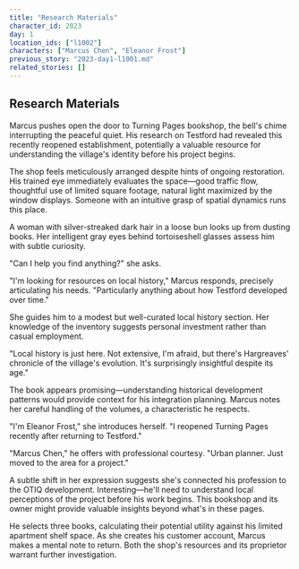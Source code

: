 ```yaml
---
title: "Research Materials"
character_id: 2023
day: 1
location_ids: ["l1002"]
characters: ["Marcus Chen", "Eleanor Frost"]
previous_story: "2023-day1-l1001.md"
related_stories: []
---
```


## Research Materials

Marcus pushes open the door to Turning Pages bookshop, the bell's chime interrupting the peaceful quiet. His research on Testford had revealed this recently reopened establishment, potentially a valuable resource for understanding the village's identity before his project begins.

The shop feels meticulously arranged despite hints of ongoing restoration. His trained eye immediately evaluates the space—good traffic flow, thoughtful use of limited square footage, natural light maximized by the window displays. Someone with an intuitive grasp of spatial dynamics runs this place.

A woman with silver-streaked dark hair in a loose bun looks up from dusting books. Her intelligent gray eyes behind tortoiseshell glasses assess him with subtle curiosity.

"Can I help you find anything?" she asks.

"I'm looking for resources on local history," Marcus responds, precisely articulating his needs. "Particularly anything about how Testford developed over time."

She guides him to a modest but well-curated local history section. Her knowledge of the inventory suggests personal investment rather than casual employment.

"Local history is just here. Not extensive, I'm afraid, but there's Hargreaves' chronicle of the village's evolution. It's surprisingly insightful despite its age."

The book appears promising—understanding historical development patterns would provide context for his integration planning. Marcus notes her careful handling of the volumes, a characteristic he respects.

"I'm Eleanor Frost," she introduces herself. "I reopened Turning Pages recently after returning to Testford."

"Marcus Chen," he offers with professional courtesy. "Urban planner. Just moved to the area for a project."

A subtle shift in her expression suggests she's connected his profession to the OTIQ development. Interesting—he'll need to understand local perceptions of the project before his work begins. This bookshop and its owner might provide valuable insights beyond what's in these pages.

He selects three books, calculating their potential utility against his limited apartment shelf space. As she creates his customer account, Marcus makes a mental note to return. Both the shop's resources and its proprietor warrant further investigation.
